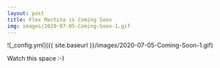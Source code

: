 ```yaml
---
layout: post
title: Flex Machina is Coming Soon
img: images/2020-07-05-Coming-Soon-1.gif
---
```



![_config.yml]({{ site.baseurl }}/images/2020-07-05-Coming-Soon-1.gif)


Watch this space :-)
